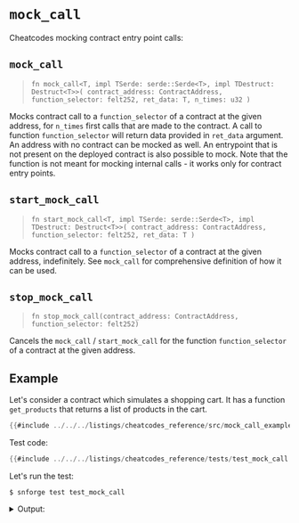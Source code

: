 # `mock_call`

Cheatcodes mocking contract entry point calls:

## `mock_call`
> `fn mock_call<T, impl TSerde: serde::Serde<T>, impl TDestruct: Destruct<T>>(
>   contract_address: ContractAddress, function_selector: felt252, ret_data: T, n_times: u32
> )`

Mocks contract call to a `function_selector` of a contract at the given address, for `n_times` first calls that are made to the contract. 
A call to function `function_selector` will return data provided in `ret_data` argument. 
An address with no contract can be mocked as well. 
An entrypoint that is not present on the deployed contract is also possible to mock.
Note that the function is not meant for mocking internal calls - it works only for contract entry points.

## `start_mock_call`
> `fn start_mock_call<T, impl TSerde: serde::Serde<T>, impl TDestruct: Destruct<T>>(
>   contract_address: ContractAddress, function_selector: felt252, ret_data: T
> )`

Mocks contract call to a `function_selector` of a contract at the given address, indefinitely.
See `mock_call` for comprehensive definition of how it can be used.


## `stop_mock_call`

> `fn stop_mock_call(contract_address: ContractAddress, function_selector: felt252)`

Cancels the `mock_call` / `start_mock_call` for the function `function_selector` of a contract at the given address.

## Example

Let's consider a contract which simulates a shopping cart. It has a function `get_products` that returns a list of products in the cart.

```rust
{{#include ../../../listings/cheatcodes_reference/src/mock_call_example.cairo}}
```

Test code:

```rust
{{#include ../../../listings/cheatcodes_reference/tests/test_mock_call.cairo}}
```

<!-- { "ignored": true  } -->
Let's run the test:
```shell
$ snforge test test_mock_call
```

<details>
<summary>Output:</summary>

```shell
Collected 1 test(s) from cheatcodes_reference package
Running 0 test(s) from src/
Running 1 test(s) from tests/
[PASS] cheatcodes_reference_integrationtest::test_mock_call::test_mock_call ([..])
Tests: 1 passed, 0 failed, 0 ignored, [..] filtered out
```
</details>
<br>